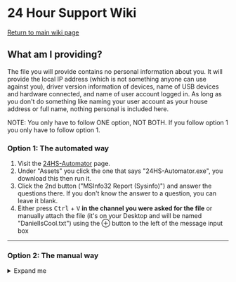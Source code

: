 # 24 Hour Support Wiki

[Return to main wiki page](https://github.com/CommandMC/24HS-Wiki/blob/main/index.md)

## What am I providing?

The file you will provide contains no personal information about you. It will provide the local IP address (which is not something anyone can use against you), driver version information of devices, name of USB devices and hardware connected, and name of user account logged in. As long as you don't do something like naming your user account as your house address or full name, nothing personal is included here.

NOTE: You only have to follow ONE option, NOT BOTH. If you follow option 1 you only have to follow option 1. 

### Option 1: The automated way

1. Visit the [24HS-Automator](https://github.com/CommandMC/24HS-Automator/releases/latest) page.
2. Under "Assets" you click the one that says "24HS-Automator.exe", you download this then run it.
3. Click the 2nd button ("MSInfo32 Report (Sysinfo)") and answer the questions there. If you don't know the answer to a question, you can leave it blank.
4. Either press <kbd>Ctrl</kbd> + <kbd>V</kbd> **in the channel you were asked for the file** or manually attach the file (it's on your Desktop and will be named "DanielIsCool.txt") using the ⊕ button to the left of the message input box

---
### Option 2: The manual way

<details>
  <summary>Expand me</summary>

## How to provide useful information about your system

1. Did you do any overclocks anywhere (other than enabling XMP in bios)?
2. When you got this computer, which of these methods did you do to get Windows up and running?
    <ol type=a>
        <li>I just bought the computer and it came with Windows already.</li>
        <li>I created a Windows USB, booted into it with no drives connected (with the exception of the USB and the drive I wanted to install Windows on), deleted all partitions if there were any and installed in the unallocated space.</li>
        <li>I took an already made Windows USB or CD (like if you bought one from a shop), booted into it with no drives connected (with the exception of the USB and the drive I wanted to install Windows on), deleted all partitions if there were any and installed in the unallocated space.</li>
        <li>I did either b or c, but did not remove all drives before doing so (with the exception of the USB and the drive I wanted to install Windows on), or simply did upgrade or installed in a partition without deleting it.</li>
        <li>I cloned / transferred a Windows install from another computer.</li>
    </ol>
3. Did you modify Windows? Please answer if you followed any debloat guide, anti spy scripts or applications, disabled Windows updates, pirated Windows, or ANY MODIFICATION. PLEASE DISCLOSE THIS. This includes you BLOCKING Microsoft domains from connecting to your computer (regardless if this is outside, like with a pihole or a VPN or whatever, this counts as modifying the behavior of Windows)

 [//]: # (Note the 1-space indent here. Important to get the list to continue with 4 after this)

 ---
 The following questions **only** need to be answered if you have a desktop. **You do not have to answer these questions if you're on a laptop.**

 ---
4. What power supply model do you have? [See how to find this out](https://www.xtremegaminerd.com/two-easy-ways-to-know-what-power-supply-you-have/). DO NOT JUST TELL US THE WATTAGE. WE WANT EXACT MODEL. Telling us only the manufacturer or wattage is not helpful! We want **THE EXACT MODEL**
5. Are you using PCIe Riser cables or are you connecting your GPU (and any PCI card) directly to the motherboard?
6. Are you using the power supply cables that came with your power supply or third party ones? Are you using any extensions? Are you using any adapters?
7. If you have a GPU that requires multiple power connectors, [are you connecting them using individual power connectors coming from the PSU, or using a single cable that splits into two or more](https://i.imgur.com/MjToCN7.jpeg)?
8. What DIMM slots are your sticks in and how many sticks do you have? [For reference, A1 is the DIMM slot closest to your CPU, then A2, B1, and B2 being the furthest away from your CPU](https://i.imgur.com/zJWr8pc.png). Also what is your kit rated at? Are all the sticks from the same kit? (**Just because you bought the same model of RAM does not mean it's from the same kit. If all the sticks did not come in the same sealed box, they are not from the same kit!**)
9. Where are you connecting your monitor(s)? To your motherboard or to your graphics card? [See this photo if you are not sure what this means](https://i.imgur.com/z4dHNGU.jpg)

---
### You do not have to add the answers to the file, just send them in the channel that WE ASKED FOR THEM! DO NOT SEND THEM THROUGH DMS! SEND THE ANSWERS AND THE FILE IN THE SAME CHANNEL WHERE WE LINKED YOU THIS WIKI!!!

---

## Providing a System Information report

1. Open your start menu at the bottom left.

![](https://i.imgur.com/dE2qWEY.png)

2. Type in "System Information"

![](https://i.imgur.com/tQQ0Ura.png)

3. Click "System Information

![](https://i.imgur.com/gVuJzns.png)

4. Click "File" at the top right.

![](https://i.imgur.com/BjHOhqp.png)

5. Click Export. **DO NOT CLICK SAVE.** ***DO NOT CLICK SAVE.*** ****I REPEAT DO NOT CLICK SAVE****, ***READ THIS PART, WE ARE SAYING CLICK EXPORT. NOT TO CLICK SAVE***

![](https://i.imgur.com/mAA9lpz.png)

6. Name the file "DanielisCool", then make sure "Save as type" is set to text file. ***IF YOU DO NOT SEE "TEXT FILE", IT MEANS THAT DESPITE ALL THE WARNINGS, YOU DID NOT CLICK EXPORT.***

![](https://i.imgur.com/THralFV.png)

7. Click Save

![](https://i.imgur.com/7r2Wd3J.png)

8. Send the file in channel. Or if you are posting this on the subreddit [paste it in pastebin then send us the link](https://pastebin.com/). ANSWER THE QUESTIONS BELOW ALONG WITH SENDING THE FILE! READ THIS PART YES!! ***READ THIS WITH YOUR EYES!!!!*** THERE ARE **QUESTIONS AT THE START OF THIS PAGE**!!!! READ THEM AND ANSWER THEM, THEN SEND US THE ANSWERS!!!

![](https://i.imgur.com/Xl4WnCc.png)

You do not have to add the answers to the file, just send them in the channel that WE ASKED FOR THEM! DO NOT SEND THEM THROUGH DMS! SEND THE ANSWERS AND THE FILE IN THE SAME CHANNEL WHERE WE LINKED YOU THIS WIKI!!!

</details>

